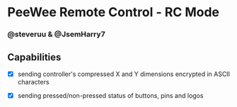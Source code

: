 # PeeWee Remote Control - RC Mode
### @steveruu & @JsemHarry7 

## Capabilities
- [x] sending controller's compressed X and Y dimensions encrypted in ASCII characters  
- [x] sending pressed/non-pressed status of buttons, pins and logos

